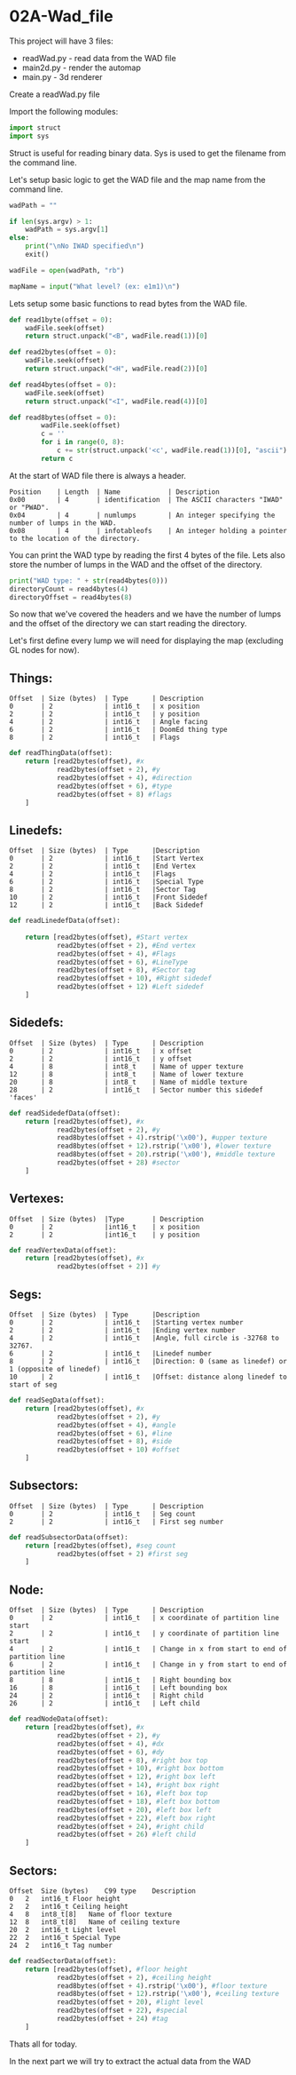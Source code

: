 # 02A-Wad_file

This project will have 3 files:
- readWad.py - read data from the WAD file
- main2d.py - render the automap
- main.py - 3d renderer

Create a readWad.py file

Import the following modules:

```python
import struct
import sys
```

Struct is useful for reading binary data.
Sys is used to get the filename from the command line.

Let's setup basic logic to get the WAD file and the map name from the command line.

```python
wadPath = ""

if len(sys.argv) > 1:
    wadPath = sys.argv[1]
else:
    print("\nNo IWAD specified\n")
    exit()

wadFile = open(wadPath, "rb")

mapName = input("What level? (ex: e1m1)\n")
```

Lets setup some basic functions to read bytes from the WAD file.

```python
def read1byte(offset = 0):
    wadFile.seek(offset)
    return struct.unpack("<B", wadFile.read(1))[0]

def read2bytes(offset = 0):
    wadFile.seek(offset)
    return struct.unpack("<H", wadFile.read(2))[0]

def read4bytes(offset = 0):
    wadFile.seek(offset)
    return struct.unpack("<I", wadFile.read(4))[0]

def read8bytes(offset = 0):
        wadFile.seek(offset)
        c = ''
        for i in range(0, 8):
            c += str(struct.unpack('<c', wadFile.read(1))[0], "ascii")
        return c
```

At the start of WAD file there is always a header.
```
Position	| Length  |	Name	        | Description
0x00	    | 4	      | identification	| The ASCII characters "IWAD" or "PWAD".
0x04	    | 4	      | numlumps	    | An integer specifying the number of lumps in the WAD.
0x08	    | 4	      | infotableofs	| An integer holding a pointer to the location of the directory.
```

You can print the WAD type by reading the first 4 bytes of the file. Lets also store the number of lumps in the WAD and the offset of the directory.
```python
print("WAD type: " + str(read4bytes(0)))
directoryCount = read4bytes(4)
directoryOffset = read4bytes(8)
```

So now that we've covered the headers and we have the number of lumps and the offset of the directory we can start reading the directory.

Let's first define every lump we will need for displaying the map (excluding GL nodes for now).

## Things:
```
Offset	| Size (bytes)	| Type	    | Description
0	    | 2	            | int16_t	| x position
2	    | 2	            | int16_t	| y position
4	    | 2	            | int16_t	| Angle facing
6	    | 2	            | int16_t	| DoomEd thing type
8	    | 2	            | int16_t	| Flags
```
```python
def readThingData(offset):
    return [read2bytes(offset), #x
            read2bytes(offset + 2), #y
            read2bytes(offset + 4), #direction
            read2bytes(offset + 6), #type
            read2bytes(offset + 8) #flags
    ]
```

## Linedefs:
```
Offset	| Size (bytes)	| Type  	|Description
0	    | 2	            | int16_t	|Start Vertex
2	    | 2	            | int16_t	|End Vertex
4	    | 2	            | int16_t	|Flags
6	    | 2	            | int16_t	|Special Type
8	    | 2	            | int16_t	|Sector Tag
10	    | 2	            | int16_t	|Front Sidedef
12	    | 2	            | int16_t	|Back Sidedef 
```
```python
def readLinedefData(offset):
    
    return [read2bytes(offset), #Start vertex
            read2bytes(offset + 2), #End vertex
            read2bytes(offset + 4), #Flags
            read2bytes(offset + 6), #LineType
            read2bytes(offset + 8), #Sector tag
            read2bytes(offset + 10), #Right sidedef
            read2bytes(offset + 12) #Left sidedef
    ]
```

## Sidedefs:
```
Offset	| Size (bytes)	| Type	    | Description
0	    | 2	            | int16_t	| x offset
2	    | 2	            | int16_t	| y offset
4	    | 8	            | int8_t 	| Name of upper texture
12	    | 8	            | int8_t 	| Name of lower texture
20	    | 8	            | int8_t 	| Name of middle texture
28	    | 2	            | int16_t	| Sector number this sidedef 'faces'
```
```python
def readSidedefData(offset):
    return [read2bytes(offset), #x
            read2bytes(offset + 2), #y
            read8bytes(offset + 4).rstrip('\x00'), #upper texture
            read8bytes(offset + 12).rstrip('\x00'), #lower texture
            read8bytes(offset + 20).rstrip('\x00'), #middle texture
            read2bytes(offset + 28) #sector
    ]
```

## Vertexes:
```
Offset	| Size (bytes)	|Type	    | Description
0	    | 2	            |int16_t    | x position
2	    | 2	            |int16_t    | y position
```
```python
def readVertexData(offset):
    return [read2bytes(offset), #x
            read2bytes(offset + 2)] #y
```

## Segs:
```
Offset	| Size (bytes)	| Type	    |Description
0	    | 2	            | int16_t	|Starting vertex number
2	    | 2	            | int16_t	|Ending vertex number
4	    | 2	            | int16_t	|Angle, full circle is -32768 to 32767.
6	    | 2	            | int16_t	|Linedef number
8	    | 2	            | int16_t	|Direction: 0 (same as linedef) or 1 (opposite of linedef)
10	    | 2	            | int16_t	|Offset: distance along linedef to start of seg
```
```python
def readSegData(offset):
    return [read2bytes(offset), #x
            read2bytes(offset + 2), #y
            read2bytes(offset + 4), #angle
            read2bytes(offset + 6), #line
            read2bytes(offset + 8), #side
            read2bytes(offset + 10) #offset
    ]
```

## Subsectors:
```
Offset	| Size (bytes)	| Type	    | Description
0	    | 2	            | int16_t	| Seg count
2	    | 2	            | int16_t	| First seg number
```
```python
def readSubsectorData(offset):
    return [read2bytes(offset), #seg count
            read2bytes(offset + 2) #first seg
    ]
```

## Node:
```
Offset	| Size (bytes)	| Type  	| Description
0	    | 2	            | int16_t	| x coordinate of partition line start
2	    | 2	            | int16_t	| y coordinate of partition line start
4	    | 2	            | int16_t	| Change in x from start to end of partition line
6	    | 2	            | int16_t	| Change in y from start to end of partition line
8	    | 8	            | int16_t	| Right bounding box
16	    | 8	            | int16_t	| Left bounding box
24	    | 2	            | int16_t	| Right child
26	    | 2	            | int16_t	| Left child
```
```python
def readNodeData(offset):
    return [read2bytes(offset), #x
            read2bytes(offset + 2), #y
            read2bytes(offset + 4), #dx
            read2bytes(offset + 6), #dy
            read2bytes(offset + 8), #right box top
            read2bytes(offset + 10), #right box bottom
            read2bytes(offset + 12), #right box left
            read2bytes(offset + 14), #right box right
            read2bytes(offset + 16), #left box top
            read2bytes(offset + 18), #left box bottom
            read2bytes(offset + 20), #left box left
            read2bytes(offset + 22), #left box right
            read2bytes(offset + 24), #right child
            read2bytes(offset + 26) #left child
    ]
```

## Sectors:
```
Offset	Size (bytes)	C99 type	Description
0	2	int16_t	Floor height
2	2	int16_t	Ceiling height
4	8	int8_t[8]	Name of floor texture
12	8	int8_t[8]	Name of ceiling texture
20	2	int16_t	Light level
22	2	int16_t	Special Type
24	2	int16_t	Tag number
```
```python
def readSectorData(offset):
    return [read2bytes(offset), #floor height
            read2bytes(offset + 2), #ceiling height
            read8bytes(offset + 4).rstrip('\x00'), #floor texture
            read8bytes(offset + 12).rstrip('\x00'), #ceiling texture
            read2bytes(offset + 20), #light level
            read2bytes(offset + 22), #special
            read2bytes(offset + 24) #tag
    ]
```


Thats all for today.

In the next part we will try to extract the actual data from the WAD